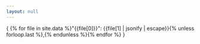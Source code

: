 ```yaml
---
layout: null
---
```

{ {% for file in site.data %}"{{file[0]}}": {{file[1] | jsonify | escape}}{% unless forloop.last %},{% endunless %}{% endfor %} }
